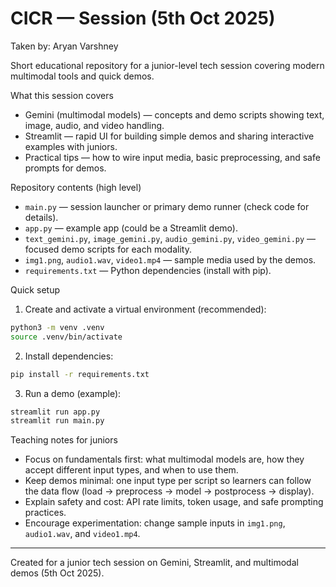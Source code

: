 # CICR — Session (5th Oct 2025)
Taken by: Aryan Varshney

Short educational repository for a junior-level tech session covering modern multimodal tools and quick demos.

What this session covers
- Gemini (multimodal models) — concepts and demo scripts showing text, image, audio, and video handling.
- Streamlit — rapid UI for building simple demos and sharing interactive examples with juniors.
- Practical tips — how to wire input media, basic preprocessing, and safe prompts for demos.

Repository contents (high level)
- `main.py` — session launcher or primary demo runner (check code for details).
- `app.py` — example app (could be a Streamlit demo).
- `text_gemini.py`, `image_gemini.py`, `audio_gemini.py`, `video_gemini.py` — focused demo scripts for each modality.
- `img1.png`, `audio1.wav`, `video1.mp4` — sample media used by the demos.
- `requirements.txt` — Python dependencies (install with pip).

Quick setup
1. Create and activate a virtual environment (recommended):

```bash
python3 -m venv .venv
source .venv/bin/activate
```

2. Install dependencies:

```bash
pip install -r requirements.txt
```

3. Run a demo (example):

```bash
streamlit run app.py
streamlit run main.py
```

Teaching notes for juniors
- Focus on fundamentals first: what multimodal models are, how they accept different input types, and when to use them.
- Keep demos minimal: one input type per script so learners can follow the data flow (load -> preprocess -> model -> postprocess -> display).
- Explain safety and cost: API rate limits, token usage, and safe prompting practices.
- Encourage experimentation: change sample inputs in `img1.png`, `audio1.wav`, and `video1.mp4`.

---
Created for a junior tech session on Gemini, Streamlit, and multimodal demos (5th Oct 2025).
